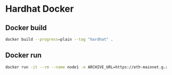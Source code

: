 # Hardhat Docker

## Docker build

```bash
docker build --progress=plain --tag "hardhat" .
```

## Docker run

```bash
docker run -it --rm --name node1 -e ARCHIVE_URL=https://eth-mainnet.g.alchemy.com/v2/R6T9uEsaOBdNz-cYURZzV68guW-i5F_R --volume ./cache:/app/cache hardhat
```

